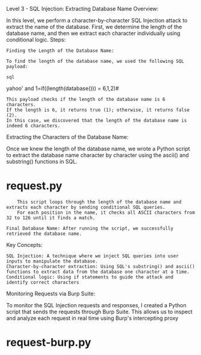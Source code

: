 Level 3 - SQL Injection: Extracting Database Name
Overview:

In this level, we perform a character-by-character SQL Injection attack to extract the name of the database. First, we determine the length of the database name, and then we extract each character individually using conditional logic.
Steps:

    Finding the Length of the Database Name:

    To find the length of the database name, we used the following SQL payload:

    sql

yahoo' and 1=if((length(database())) = 6,1,2)#

    This payload checks if the length of the database name is 6 characters.
    If the length is 6, it returns true (1); otherwise, it returns false (2).
    In this case, we discovered that the length of the database name is indeed 6 characters.

Extracting the Characters of the Database Name:

Once we knew the length of the database name, we wrote a Python script to extract the database name character by character using the ascii() and substring() functions in SQL.

# request.py

        This script loops through the length of the database name and extracts each character by sending conditional SQL queries.
        For each position in the name, it checks all ASCII characters from 32 to 126 until it finds a match.

    Final Database Name: After running the script, we successfully retrieved the database name.

Key Concepts:

    SQL Injection: A technique where we inject SQL queries into user inputs to manipulate the database.
    Character-by-character extraction: Using SQL's substring() and ascii() functions to extract data from the database one character at a time.
    Conditional logic: Using if statements to guide the attack and identify correct characters




Monitoring Requests via Burp Suite:

To monitor the SQL Injection requests and responses, I created a Python script that sends the requests through Burp Suite. This allows us to inspect and analyze each request in real time using Burp's intercepting proxy
# request-burp.py